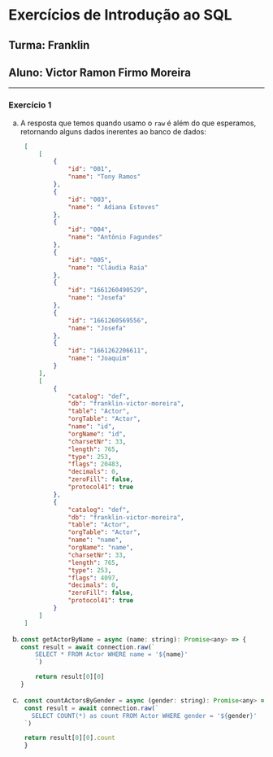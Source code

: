 <style type="text/css">
    ol { list-style-type: lower-alpha; }
</style>


# Exercícios de Introdução ao SQL

## Turma: Franklin
## Aluno: Victor Ramon Firmo Moreira

---

### Exercício 1

1. A resposta que temos quando usamo o `raw` é além do que esperamos, retornando alguns dados inerentes ao banco de dados:
   ```json
    [
        [
            {
                "id": "001",
                "name": "Tony Ramos"
            },
            {
                "id": "003",
                "name": " Adiana Esteves"
            },
            {
                "id": "004",
                "name": "Antônio Fagundes"
            },
            {
                "id": "005",
                "name": "Cláudia Raia"
            },
            {
                "id": "1661260490529",
                "name": "Josefa"
            },
            {
                "id": "1661260569556",
                "name": "Josefa"
            },
            {
                "id": "1661262206611",
                "name": "Joaquim"
            }
        ],
        [
            {
                "catalog": "def",
                "db": "franklin-victor-moreira",
                "table": "Actor",
                "orgTable": "Actor",
                "name": "id",
                "orgName": "id",
                "charsetNr": 33,
                "length": 765,
                "type": 253,
                "flags": 20483,
                "decimals": 0,
                "zeroFill": false,
                "protocol41": true
            },
            {
                "catalog": "def",
                "db": "franklin-victor-moreira",
                "table": "Actor",
                "orgTable": "Actor",
                "name": "name",
                "orgName": "name",
                "charsetNr": 33,
                "length": 765,
                "type": 253,
                "flags": 4097,
                "decimals": 0,
                "zeroFill": false,
                "protocol41": true
            }
        ]
    ]
   ```

2. 
    ```javascript
    const getActorByName = async (name: string): Promise<any> => {
    const result = await connection.raw(`
        SELECT * FROM Actor WHERE name = '${name}'
        `)

        return result[0][0]
    }

    ```

3. ```javascript
    const countActorsByGender = async (gender: string): Promise<any> => {
    const result = await connection.raw(`
      SELECT COUNT(*) as count FROM Actor WHERE gender = '${gender}'
    `)

    return result[0][0].count
    }
   ```

